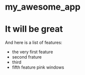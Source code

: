 # my_awesome_app
It will be great
=====

And here is a list of features:
- the very first feature
- second frature
- third
- fifth feature pink windows
